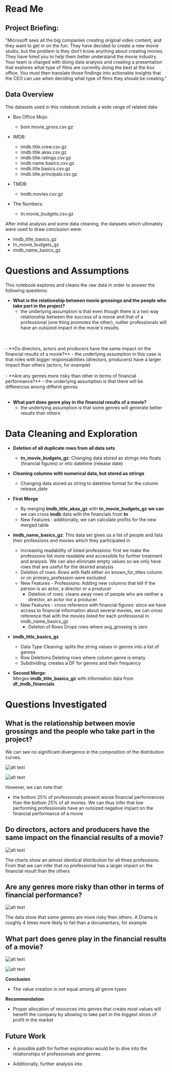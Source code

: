 # Read Me

## Project Briefing:

"Microsoft sees all the big companies creating original video content, and they want to get in on the fun. They have decided to create a new movie studio, but the problem is they don’t know anything about creating movies. They have hired you to help them better understand the movie industry. Your team is charged with doing data analysis and creating a presentation that explores what type of films are currently doing the best at the box office. You must then translate those findings into actionable insights that the CEO can use when deciding what type of films they should be creating."

## Data Overview

The datasets used in this notebook include a wide range of related data

- Box Office Mojo:
  - bom.movie_gross.csv.gz
  

- IMDB:
  - imdb.title.crew.csv.gz
  - imdb.title.akas.csv.gz
  - imdb.title.ratings.csv.gz
  - imdb.name.basics.csv.gz
  - imdb.title.basics.csv.gz
  - imdb.title.principals.csv.gz



- TMDB:
  - tmdb.movies.csv.gz



- The Numbers:
  - tn.movie_budgets.csv.gz

After initial analysis and some data cleaning, the datasets which ultimately were used to draw conclusion were:
- imdb_title_basics_gz
- tn_movie_budgets_gz
- imdb_name_basics_gz

# Questions and Assumptions

This notebook explores and cleans the raw data in order to answer the following questions:


- **What is the relationship between movie grossings and the people who take part in the project?**
  - the underlying assumption is that even though there is a two way relationship between the success of a movie and that of a professional (one thing promotes the other), outlier professionals will have an outsized impact in the movie's results.
<br>
<br>
- **Do directors, actors and producers have the same impact on the financial results of a movie?**
  - the underlying assumption in this case is that roles with bigger responsabilities (directors, producers) have a larger impact than others (actors, for example)
<br>
<br>  
- **Are any genres more risky than other in terms of financial performance?**
  - the underlying assumption is that there will be differences among differnt genres
<br>
<br>
  
- **What part does genre play in the financial results of a movie?**
  - the underlying assumption is that some genres will generate better results than others  

 # Data Cleaning and Exploration

- **Deletion of  all duplicate rows from all data sets**
  - **tn_movie_budgets_gz**: Changing data stored as strings into floats (financial figures) or into datetime (release date)

- **Cleaning columns with numerical data, but stored as strings**
  - Changing data stored as string to datetime format for the column release_date

- **First Merge**
  - By merging **imdb_title_akas_gz** with **tn_movie_budgets_gz we can** we can cross **imdb** data with the financials from **tn**
  - New Features : additionally, we can calculate profits  for the new merged table

- **imdb_name_basics_gz**: 
This data set gives us a list of people and lists their professions and movies which they participated in

  - Increasing readability of listed professions: first we make the professions list more readable and accessible for further treatment and analysis. We can also eliminate empty values so we only have rows that are useful for the desired analysis
  - Deletion of rows: Rows with NaN either on known_for_titles column or on primary_profession were excluded
  - New Features - Professions: Adding new columns that tell if the person is an actor, a director or a producer
    - Deletion of rows: cleans away rows of people who are neither a director, an actor nor a producer
  - New Features - cross reference with financial figures: since we have access to financial information about several movies, we can cross reference that with the movies listed for each professional in imdb_name_basics_gz
    - Deleton of Rows
Drops rows where avg_grossing is zero



- **imdb_title_basics_gz**

  - Data Type Cleaning: splits the string values in genres into a list of genres
  - Row Deletions Deleting rows where column genre is empty
  - Subdividing: creates a DF for genres and their frequency



- **Second Merge**:  
Merges   **imdb_title_basics_gz**   with information data from  **df_imdb_financials**

# Questions Investigated



## What is the relationship between movie grossings and the people who take part in the project?

We can see no significant divergence in the composition of the distribution curves. 

![alt text](https://github.com/fecezar/Mod-1-Projct/blob/master/Distr.png)

![alt text](https://github.com/fecezar/Mod-1-Projct/blob/master/distr%20prof%20vs%20movies.png)

However, we can note that:
- the bottom 25% of professionals present worse financial performances than the bottom 25% of all movies. We can thus infer that low performing professionals have an outsized negative impact on the financial performance of a movie


## Do directors, actors and producers have the same impact on the financial results of a movie?

![alt text](https://github.com/fecezar/Mod-1-Projct/blob/master/professions.png)

The charts show an almost identical distribution for all three professions. From that we can infer that no professional has a larger impact on the financial result than the others

## Are any genres more risky than other in terms of financial performance?

![alt text](https://github.com/fecezar/Mod-1-Projct/blob/master/Fail%20Rate%20genres.png)

The data show that some genres are more risky then others. A Drama is roughly 4 times more likely to fail than a documentary, for example

## What part does genre play in the financial results of a movie?

![alt text](https://github.com/fecezar/Mod-1-Projct/blob/master/Genres%20profit%20margin.png)

![alt text](https://github.com/fecezar/Mod-1-Projct/blob/master/genres%20boxplot.png)

**Conclusion**
- The value creation is not equal among all genre types

**Recommendation**
- Proper allocation of resources into genres that create most values will benefit the company by allowing to take part in the biggest slices of profit in the market 

## Future Work

- A possible path for further exploration would be to dive into the relationships of professionals and genres.

- Additionally, further analysis into 


```python

```
